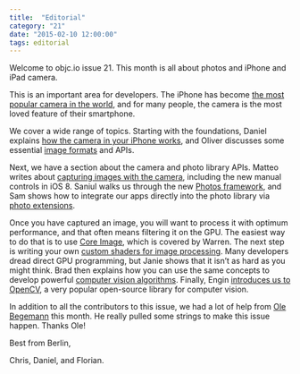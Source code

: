 ```yaml
---
title:  "Editorial"
category: "21"
date: "2015-02-10 12:00:00"
tags: editorial
---
```


Welcome to objc.io issue 21. This month is all about photos and iPhone and iPad camera.

This is an important area for developers. The iPhone has become [the most popular camera in the world](http://www.tuaw.com/2014/06/12/iphone-models-remain-the-most-popular-cameras-on-flickr/), and for many people, the camera is the most loved feature of their smartphone.

We cover a wide range of topics. Starting with the foundations, Daniel explains [how the camera in your iPhone works](/issue-21/how-your-camera-works.html), and Oliver discusses some essential [image formats](/issue-21/image-formats.html) and APIs.

Next, we have a section about the camera and photo library APIs. Matteo writes about [capturing images with the camera](/issue-21/camera-capture-on-ios.html), including the new manual controls in iOS 8. Saniul walks us through the new [Photos framework](/issue-21/the-photos-framework.html), and Sam shows how to integrate our apps directly into the photo library via [photo extensions](/issue-21/photo-extensions.html).

Once you have captured an image, you will want to process it with optimum performance, and that often means filtering it on the GPU. The easiest way to do that is to use [Core Image](/issue-21/core-image-intro.html), which is covered by Warren. The next step is writing your own [custom shaders for image processing](/issue-21/gpu-accelerated-image-processing.html). Many developers dread direct GPU programming, but Janie shows that it isn’t as hard as you might think. Brad then explains how you can use the same concepts to develop powerful [computer vision algorithms](/issue-21/gpu-accelerated-machine-vision.html). Finally, Engin [introduces us to OpenCV](/issue-21/face-recognition-with-opencv.html), a very popular open-source library for computer vision.

In addition to all the contributors to this issue, we had a lot of help from [Ole Begemann](http://oleb.net) this month. He really pulled some strings to make this issue happen. Thanks Ole!

Best from Berlin,

Chris, Daniel, and Florian.
